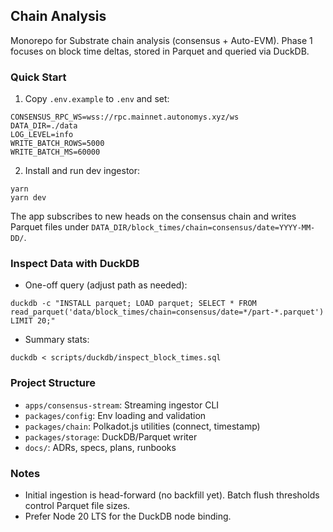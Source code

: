 ## Chain Analysis

Monorepo for Substrate chain analysis (consensus + Auto-EVM). Phase 1 focuses on block time deltas, stored in Parquet and queried via DuckDB.

### Quick Start

1. Copy `.env.example` to `.env` and set:

```
CONSENSUS_RPC_WS=wss://rpc.mainnet.autonomys.xyz/ws
DATA_DIR=./data
LOG_LEVEL=info
WRITE_BATCH_ROWS=5000
WRITE_BATCH_MS=60000
```

2. Install and run dev ingestor:

```
yarn
yarn dev
```

The app subscribes to new heads on the consensus chain and writes Parquet files under `DATA_DIR/block_times/chain=consensus/date=YYYY-MM-DD/`.

### Inspect Data with DuckDB

- One-off query (adjust path as needed):

```
duckdb -c "INSTALL parquet; LOAD parquet; SELECT * FROM read_parquet('data/block_times/chain=consensus/date=*/part-*.parquet') LIMIT 20;"
```

- Summary stats:

```
duckdb < scripts/duckdb/inspect_block_times.sql
```

### Project Structure

- `apps/consensus-stream`: Streaming ingestor CLI
- `packages/config`: Env loading and validation
- `packages/chain`: Polkadot.js utilities (connect, timestamp)
- `packages/storage`: DuckDB/Parquet writer
- `docs/`: ADRs, specs, plans, runbooks

### Notes

- Initial ingestion is head-forward (no backfill yet). Batch flush thresholds control Parquet file sizes.
- Prefer Node 20 LTS for the DuckDB node binding.
